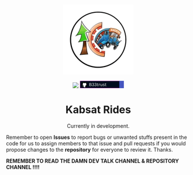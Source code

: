   <p align="center">
  <a href="https://github.com/RexxuDesu/KabsatRides"><img src="https://github.com/RexxuDesu/KabsatRides/blob/main/kabsatrides_logo.png" />
</p>

<p align="center">
  <a href="https://github.com/RexxuDesu"><img src="https://cdn.discordapp.com/attachments/806867860911030302/1279373010163470407/pic1.png?ex=66d43477&is=66d2e2f7&hm=07d680241cb337084c115a198b24dc9ac105235befd57789e4c5893f413d43cd&"></a>
  <a href="https://github.com/B33trust"><img src="https://github.com/RexxuDesu/KabsatRides/blob/main/pic2.png"></a>

<center>
    <h1 align="center">Kabsat Rides</h1>
    <p align="center">
        Currently in development.
    </p> 
</center>

    
Remember to open **Issues** to report bugs or unwanted stuffs present in the code for us to assign members to that issue and pull requests if you would propose changes to the **repository** for everyone to review it. Thanks.


**REMEMBER TO READ THE DAMN DEV TALK CHANNEL & REPOSITORY CHANNEL !!!!**
